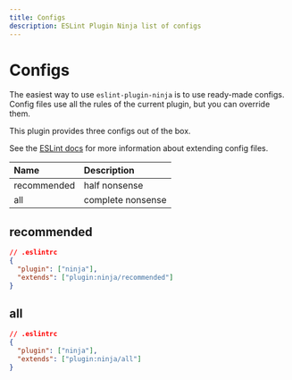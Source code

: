 ```yaml
---
title: Configs
description: ESLint Plugin Ninja list of configs
---
```


# Configs

The easiest way to use `eslint-plugin-ninja` is to use ready-made configs. Config files use all the rules of the current plugin, but you can override them.

This plugin provides three configs out of the box.

See the [ESLint docs](https://eslint.org/docs/latest/use/configure/configuration-files#extending-configuration-files) for more information about extending config files.

| Name        | Description       |
|:------------|:------------------|
| recommended | half nonsense     |
| all         | complete nonsense |

## recommended

```json
// .eslintrc
{
  "plugin": ["ninja"],
  "extends": ["plugin:ninja/recommended"]
}
```

## all

```json
// .eslintrc
{
  "plugin": ["ninja"],
  "extends": ["plugin:ninja/all"]
}
```
